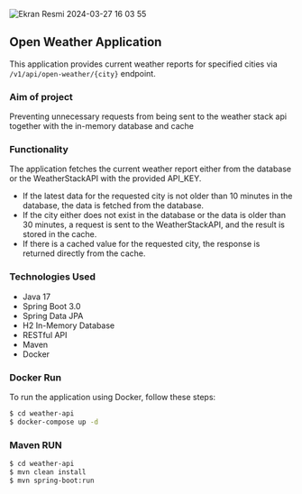 ![Ekran Resmi 2024-03-27 16 03 55](https://github.com/ecagataydogan/weather-api/assets/101594855/b93bc6e9-aa2e-4a8f-89d1-28d3cdd974ca)

## Open Weather Application

This application provides current weather reports for specified cities via `/v1/api/open-weather/{city}` endpoint.

### Aim of project

Preventing unnecessary requests from being sent to the weather stack api together with the in-memory database and cache

### Functionality

The application fetches the current weather report either from the database or the WeatherStackAPI with the provided API_KEY.

- If the latest data for the requested city is not older than 10 minutes in the database, the data is fetched from the database.
- If the city either does not exist in the database or the data is older than 30 minutes, a request is sent to the WeatherStackAPI, and the result is stored in the cache.
- If there is a cached value for the requested city, the response is returned directly from the cache.

### Technologies Used

- Java 17
- Spring Boot 3.0
- Spring Data JPA
- H2 In-Memory Database
- RESTful API
- Maven
- Docker

### Docker Run

To run the application using Docker, follow these steps:

```bash
$ cd weather-api
$ docker-compose up -d
```

### Maven RUN

```bash
$ cd weather-api
$ mvn clean install
$ mvn spring-boot:run
```

